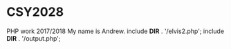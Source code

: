 # CSY2028
PHP work 2017/2018
My name is Andrew.
include __DIR__ . '/elvis2.php';
include __DIR__ . '/output.php';

